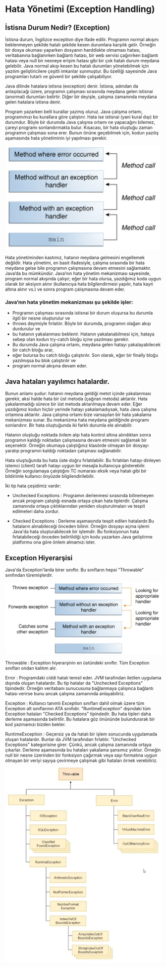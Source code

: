 # Hata Yönetimi (Exception Handling)

## İstisna Durum Nedir? (Exception)

İstisna durum, İngilizce exception diye ifade edilir.
Programın normal akışını beklenmeyen şekilde hatalı şekilde kesen durumlara karşılık gelir.
Örneğin bir dosya okuması yaparken dosyanın harddiskte olmaması hatası,
veritabanına bağlanırken bağlantı hatası, bir web servisi çağırırken bağlantı hatası veya
null bir nesneye erişim hatası gibi bir çok hatalı durum meydana gelebilir.
Java normal akışı kesen bu hatalı durumları yönetebilmek için yazılım geliştiricilere çeşitli imkanlar sunmuştur.
Bu özelliği sayesinde Java programları tutarlı ve güvenli bir şekilde çalışabiliyor.

Java dilinde hatalara istisna (exception) denir. İstisna, adından da anlaşılacağı üzere,
programın çalışması sırasında meydana gelen istisnai (anormal) durumları belirtir. Diğer bir deyişle,
çalışma zamanında meydana gelen hatalara istisna denir.

Program yazarken belli kurallar yazmış oluruz. Java çalışma ortamı, programımızı bu kurallara göre çalıştırır.
Hata ise istisnai (yani kural dışı) bir durumdur. Böyle bir durumda Java çalışma ortamı ne yapacağını bilemez,
çareyi programı sonlandırmakta bulur. Kısacası, bir hata oluştuğu zaman programın çalışması sona erer.
Bunun önüne geçebilmek için, kodun yazılış aşamasında hata yönetiminin iyi yapılması gerekir.

![callstack.JPG](src/img/callstack.JPG)

Hata yönetiminden kastımız, hatanın meydana gelmesini engellemek değildir.
Hata yönetimi, en basit ifadesiyle, çalışma sırasında bir hata meydana gelse bile
programın çalışmasına devam etmesini sağlamaktır. Java’da bu mümkündür.
Java’nın hata yönetim mekanizması sayesinde, program normal akışında çalışır;
eğer bir hata olursa, yazdığımız koda uygun olarak bir aksiyon alınır
(kullanıcıya hata bilgilendirmesi yapılır, hata kayıt altına alınır vs.) ve sonra program çalışmasına devam eder.

### Java’nın hata yönetim mekanizması şu şekilde işler:

- Programın çalışması sırasında istisnai bir durum oluşursa bu durumla ilgili bir nesne oluşturulur ve
- throws deyimiyle fırlatılır. Böyle bir durumda, programın olağan akışı durdurulur ve
- bu hatanın yakalanması beklenir. Hatanın yakalanabilmesi için, hataya sebep olan kodun try-catch bloğu içine yazılması gerekir.
- Bu durumda Java çalışma ortamı, meydana gelen hatayı yakalayabilecek bir catch bloğu arar,
- eğer bulursa bu catch bloğu çalıştırılır. Son olarak, eğer bir finally bloğu yazılmışsa bu blok çalıştırılır ve
- program normal akışına devam eder.

## Java hataları yayılımcı hatalardır.

Bunun anlamı şudur: hatanın meydana geldiği metot içinde yakalanması gerekir,
aksi halde hata bir üst metoda (çağıran metoda) aktarılır.
Hata yakalanmadığı sürece bir üst metoda aktarılmaya devam eder.
Eğer yazdığımız kodun hiçbir yerinde hatayı yakalamadıysak, hata Java çalışma ortamına aktarılır.
Java çalışma ortamı bize varsayılan bir hata yakalama mekanizması sunar.
Bu mekanizma hata meydana geldiğinde programı sonlandırır.
Bir hata oluştuğunda iki farklı durumla ele alınabilir.

Hatanın oluştuğu noktada önlem alıp hata kontrol altına alındıktan sonra
programın kaldığı noktadan çalışmasına devam etmesini sağlamak bir seçenektir.
Örneğin okumaya çalıştığınız klasörde olmayan bir dosyayı yaratıp programın kaldığı noktadan çalışması sağlanabilir.

Hata oluştuğunda bu hata üste doğru fırlatılabilir.
Bu fırlatılan hatayı dinleyen istemci (client) tarafı hatayı uygun bir mesajla kullanıcıya gösterebilir.
Örneğin sorgulamaya çalıştığını TC numarası eksik veya hatalı gibi bir bildirimle kullanıcı önyüzde bilgilendirilebilir.

İki tip hata çeşidimiz vardır:

- Unchecked Exceptions : Programın derlenmesi sırasında bilinemeyen ancak program çalıştığı esnada ortaya çıkan hata tiplerdir.
Çalışma zamanında ortaya çıktıklarından yeniden oluşturulmaları ve tespit edilmeleri daha zordur.

- Checked Exceptions : Derleme aşamasında tespit edilen hatalardır.Bu hataların alınabileceği önceden bilinir.
Örneğin dosyayı açma işlemi Java'da hata oluşturabilecek bir işlemdir.
Bu fonksiyonun hata fırlatabileceği önceden belirtildiği için kodu yazarken Java geliştirme platformu ona göre önlem almamızı ister.

## Exception Hiyerarşisi

Java'da Exception'larda birer sınıftır. Bu sınıfların hepsi "Throwable" sınıfından türemişlerdir.

![errorOccurs.JPG](src/img/errorOccurs.JPG)

Throwable : Exception hiyerarşinin en üstündeki sınıftır. Tüm Exception sınıfları ondan kalıtım alır.

Error : Programdaki ciddi hatalı temsil eder. JVM tarafından iletilen uygulama dışında oluşan hatalardır.
Bu tip hatalar da "Unchecked Exceptions" tipindedir. Örneğin veritabanı sunucusuna bağlanmaya çalışınca
bağlantı hatası verirse bunu ancak çalışma zamanında anlayabiliriz.

Exception : Kullanıcı tanımlı Exception sınıfları dahil olmak üzere tüm Exception alt sınıflarının ATA sınıfıdır.
"RuntimeException" dışındaki tüm Exception hataları "Checked Exceptions" tipindedir.
Bu hata tipleri daha derleme aşamasında belirtilir. Bu hatalara göz önününde bulundurarak bir kod yazmamızı bizden bekler.

RuntimeException : Geçersiz ya da hatalı bir işlem sonucunda uygulamada oluşan hatalardır.
Bunlar da JVM tarafından fırlatılır. "Unchecked Exceptions" kategorisine girer. Çünkü, ancak çalışma zamanında ortaya çıkarlar.
Derleme aşamasında bu hataları yakalama şansımız yoktur. Örneğin null bir nesne üzerinden bir fonksiyon çağırmak veya
sayı formatına uygun olmayan bir veriyi sayıya çevirmeye çalışmak gibi hataları örnek verebiliriz.

![throwable.JPG](src/img/throwable.JPG)